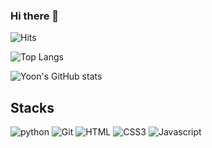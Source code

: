 ### Hi there 👋

 
![Hits](https://hits.seeyoufarm.com/api/count/incr/badge.svg?url=https%3A%2F%2Fgithub.com%2FDarkphilip&count_bg=%2379C83D&title_bg=%23555555&icon=&icon_color=%23E7E7E7&title=hits&edge_flat=false)

![Top Langs](https://github-readme-stats.vercel.app/api/top-langs/?username=Darkphilip)

![Yoon's GitHub stats](https://github-readme-stats.vercel.app/api?username=Darkphilip)

## Stacks

![python](http://img.shields.io/badge/Python-3776AB?style=flat-square&logo=Python&logoColor=black)
![Git](http://img.shields.io/badge/Git-F05032?style=flat-square&logo=Git&logoColor=black)
![HTML](http://img.shields.io/badge/HTML5-E34F26?style=flat-square&logo=HTML5&logoColor=black)
![CSS3](http://img.shields.io/badge/CSS3-1572B6?style=flat-square&logo=CSS3&logoColor=black) 
![Javascript](http://img.shields.io/badge/Javascript-F7DF1E?style=flat-square&logo=Javascript&logoColor=black) 
<!--  ![Go](http://img.shields.io/badge/Go-00ADD8?style=flat-square&logo=Go&logoColor=white) -->
<!--   ![Hyperlegder](http://img.shields.io/badge/Hyperledger-2F3134?style=flat-square&logo=Hyperledger&logoColor=white) -->

<!--
**tigeryoon/tigeryoon** is a ✨ _special_ ✨ repository because its `README.md` (this file) appears on your GitHub profile.

Here are some ideas to get you started:

- 🔭 I’m currently working on ...
- 🌱 I’m currently learning ...
- 👯 I’m looking to collaborate on ...
- 🤔 I’m looking for help with ...
- 💬 Ask me about ...
- 📫 How to reach me: ...
- 😄 Pronouns: ...
- ⚡ Fun fact: ...
-->
